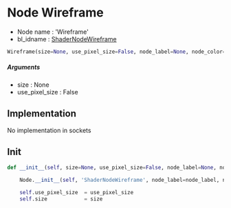 # Node Wireframe

- Node name : 'Wireframe'
- bl_idname : [ShaderNodeWireframe](https://docs.blender.org/api/current/bpy.types.ShaderNodeWireframe.html)


``` python
Wireframe(size=None, use_pixel_size=False, node_label=None, node_color=None)
```
##### Arguments

- size : None
- use_pixel_size : False

## Implementation

No implementation in sockets

## Init

``` python
def __init__(self, size=None, use_pixel_size=False, node_label=None, node_color=None):

    Node.__init__(self, 'ShaderNodeWireframe', node_label=node_label, node_color=node_color)

    self.use_pixel_size  = use_pixel_size
    self.size            = size
```

